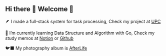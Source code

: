 ## Hi there 👋 Welcome 🦉

🪶 I made a full-stack system for task processing, Check my project at [UPC](https://github.com/comevback/UPC-node.git)

🪽 I’m currently learning Data Structure and Algorithm with Go, Check my study memos at [Notion](https://quaint-fascinator-7a3.notion.site/DSA-memos-ef3bd2078fda4d8281a406e8989215af?pvs=4) or [Github](https://github.com/comevback/leetcode.git)

🐦‍⬛ My photography album is [AfterLife](https://afterlife-art.vercel.app/)